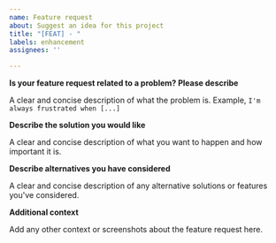 ```yaml
---
name: Feature request
about: Suggest an idea for this project
title: "[FEAT] - "
labels: enhancement
assignees: ''

---
```


 
**Is your feature request related to a problem? Please describe**

A clear and concise description of what the problem is. Example, `I'm always frustrated when [...]`

**Describe the solution you would like**

A clear and concise description of what you want to happen and how important it is.

**Describe alternatives you have considered**

A clear and concise description of any alternative solutions or features you've considered.

**Additional context** 

Add any other context or screenshots about the feature request here.
